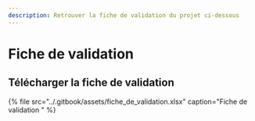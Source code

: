 ```yaml
---
description: Retrouver la fiche de validation du projet ci-dessous
---
```


# Fiche de validation

## Télécharger la fiche de validation

{% file src="../.gitbook/assets/fiche\_de\_validation.xlsx" caption="Fiche de validation " %}



